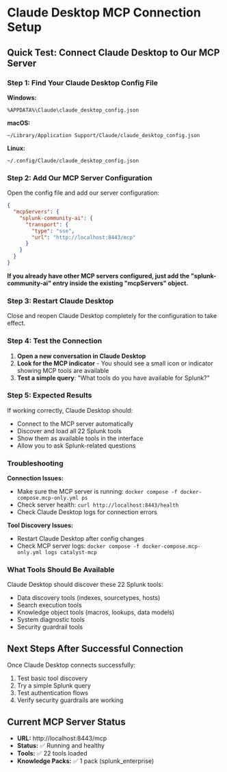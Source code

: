 # Claude Desktop MCP Connection Setup

## Quick Test: Connect Claude Desktop to Our MCP Server

### Step 1: Find Your Claude Desktop Config File

**Windows:**
```
%APPDATA%\Claude\claude_desktop_config.json
```

**macOS:**
```
~/Library/Application Support/Claude/claude_desktop_config.json
```

**Linux:**
```
~/.config/Claude/claude_desktop_config.json
```

### Step 2: Add Our MCP Server Configuration

Open the config file and add our server configuration:

```json
{
  "mcpServers": {
    "splunk-community-ai": {
      "transport": {
        "type": "sse",
        "url": "http://localhost:8443/mcp"
      }
    }
  }
}
```

**If you already have other MCP servers configured, just add the "splunk-community-ai" entry inside the existing "mcpServers" object.**

### Step 3: Restart Claude Desktop

Close and reopen Claude Desktop completely for the configuration to take effect.

### Step 4: Test the Connection

1. **Open a new conversation in Claude Desktop**
2. **Look for the MCP indicator** - You should see a small icon or indicator showing MCP tools are available
3. **Test a simple query**: "What tools do you have available for Splunk?"

### Step 5: Expected Results

If working correctly, Claude Desktop should:
- Connect to the MCP server automatically
- Discover and load all 22 Splunk tools
- Show them as available tools in the interface
- Allow you to ask Splunk-related questions

### Troubleshooting

**Connection Issues:**
- Make sure the MCP server is running: `docker compose -f docker-compose.mcp-only.yml ps`
- Check server health: `curl http://localhost:8443/health`
- Check Claude Desktop logs for connection errors

**Tool Discovery Issues:**
- Restart Claude Desktop after config changes
- Check MCP server logs: `docker compose -f docker-compose.mcp-only.yml logs catalyst-mcp`

### What Tools Should Be Available

Claude Desktop should discover these 22 Splunk tools:
- Data discovery tools (indexes, sourcetypes, hosts)
- Search execution tools
- Knowledge object tools (macros, lookups, data models)
- System diagnostic tools
- Security guardrail tools

## Next Steps After Successful Connection

Once Claude Desktop connects successfully:
1. Test basic tool discovery
2. Try a simple Splunk query
3. Test authentication flows
4. Verify security guardrails are working

## Current MCP Server Status

- **URL:** http://localhost:8443/mcp
- **Status:** ✅ Running and healthy
- **Tools:** ✅ 22 tools loaded
- **Knowledge Packs:** ✅ 1 pack (splunk_enterprise)